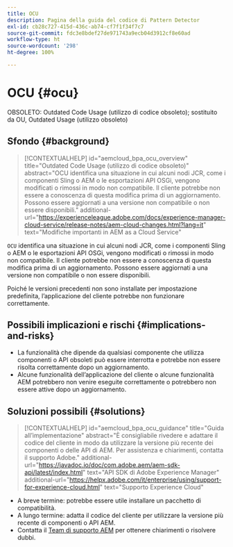 ```yaml
---
title: OCU
description: Pagina della guida del codice di Pattern Detector
exl-id: cb28c727-415d-436c-ab74-cf7f1f34f7c7
source-git-commit: fdc3e8bdef27de971743a9ecb04d3912cf8e60ad
workflow-type: ht
source-wordcount: '298'
ht-degree: 100%

---
```


# OCU {#ocu}

OBSOLETO: Outdated Code Usage (utilizzo di codice obsoleto); sostituito da OU, Outdated Usage (utilizzo obsoleto)

## Sfondo {#background}

>[!CONTEXTUALHELP]
>id="aemcloud_bpa_ocu_overview"
>title="Outdated Code Usage (utilizzo di codice obsoleto)"
>abstract="OCU identifica una situazione in cui alcuni nodi JCR, come i componenti Sling o AEM o le esportazioni API OSGi, vengono modificati o rimossi in modo non compatibile. Il cliente potrebbe non essere a conoscenza di questa modifica prima di un aggiornamento. Possono essere aggiornati a una versione non compatibile o non essere disponibili."
>additional-url="https://experienceleague.adobe.com/docs/experience-manager-cloud-service/release-notes/aem-cloud-changes.html?lang=it" text="Modifiche importanti in AEM as a Cloud Service"

`OCU` identifica una situazione in cui alcuni nodi JCR, come i componenti Sling o AEM o le esportazioni API OSGi, vengono modificati o rimossi in modo non compatibile. Il cliente potrebbe non essere a conoscenza di questa modifica prima di un aggiornamento. Possono essere aggiornati a una versione non compatibile o non essere disponibili.

Poiché le versioni precedenti non sono installate per impostazione predefinita, l’applicazione del cliente potrebbe non funzionare correttamente.

## Possibili implicazioni e rischi {#implications-and-risks}

* La funzionalità che dipende da qualsiasi componente che utilizza componenti o API obsoleti può essere interrotta e potrebbe non essere risolta correttamente dopo un aggiornamento.
* Alcune funzionalità dell’applicazione del cliente o alcune funzionalità AEM potrebbero non venire eseguite correttamente o potrebbero non essere attive dopo un aggiornamento.

## Soluzioni possibili {#solutions}

>[!CONTEXTUALHELP]
>id="aemcloud_bpa_ocu_guidance"
>title="Guida all’implementazione"
>abstract="È consigliabile rivedere e adattare il codice del cliente in modo da utilizzare la versione più recente dei componenti o delle API di AEM. Per assistenza e chiarimenti, contatta il supporto Adobe."
>additional-url="https://javadoc.io/doc/com.adobe.aem/aem-sdk-api/latest/index.html" text="API SDK di Adobe Experience Manager"
>additional-url="https://helpx.adobe.com/it/enterprise/using/support-for-experience-cloud.html" text="Supporto Experience Cloud"

* A breve termine: potrebbe essere utile installare un pacchetto di compatibilità.
* A lungo termine: adatta il codice del cliente per utilizzare la versione più recente di componenti o API AEM.
* Contatta il [Team di supporto AEM](https://helpx.adobe.com/it/enterprise/using/support-for-experience-cloud.html) per ottenere chiarimenti o risolvere dubbi.

